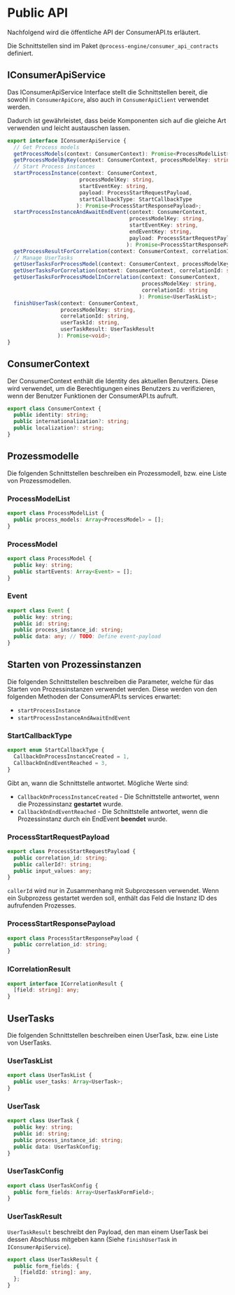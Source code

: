 # Public API

Nachfolgend wird die öffentliche API der ConsumerAPI.ts erläutert.

Die Schnittstellen sind im Paket `@process-engine/consumer_api_contracts` definiert.

## IConsumerApiService

Das IConsumerApiService Interface stellt die Schnittstellen bereit, die sowohl
in `ConsumerApiCore`, also auch in `ConsumerApiClient` verwendet werden.

Dadurch ist gewährleistet, dass beide Komponenten sich auf die gleiche Art
verwenden und leicht austauschen lassen.

```TypeScript
export interface IConsumerApiService {
  // Get Process models
  getProcessModels(context: ConsumerContext): Promise<ProcessModelList>;
  getProcessModelByKey(context: ConsumerContext, processModelKey: string): Promise<ProcessModel>;
  // Start Process instances
  startProcessInstance(context: ConsumerContext,
                       processModelKey: string,
                       startEventKey: string,
                       payload: ProcessStartRequestPayload,
                       startCallbackType: StartCallbackType
                      ): Promise<ProcessStartResponsePayload>;
  startProcessInstanceAndAwaitEndEvent(context: ConsumerContext,
                                       processModelKey: string,
                                       startEventKey: string,
                                       endEventKey: string,
                                       payload: ProcessStartRequestPayload
                                      ): Promise<ProcessStartResponsePayload>;
  getProcessResultForCorrelation(context: ConsumerContext, correlationId: string, processModelKey: string): Promise<ICorrelationResult>;
  // Manage UserTasks
  getUserTasksForProcessModel(context: ConsumerContext, processModelKey: string): Promise<UserTaskList>;
  getUserTasksForCorrelation(context: ConsumerContext, correlationId: string): Promise<UserTaskList>;
  getUserTasksForProcessModelInCorrelation(context: ConsumerContext,
                                           processModelKey: string,
                                           correlationId: string
                                          ): Promise<UserTaskList>;
  finishUserTask(context: ConsumerContext,
                 processModelKey: string,
                 correlationId: string,
                 userTaskId: string,
                 userTaskResult: UserTaskResult
                ): Promise<void>;
}
```

## ConsumerContext

Der ConsumerContext enthält die Identity des aktuellen Benutzers.
Diese wird verwendet, um die Berechtigungen eines Benutzers zu verifizieren,
wenn der Benutzer Funktionen der ConsumerAPI.ts aufruft.

```TypeScript
export class ConsumerContext {
  public identity: string;
  public internationalization?: string;
  public localization?: string;
}
```

## Prozessmodelle

Die folgenden Schnittstellen beschreiben ein Prozessmodell,
bzw. eine Liste von Prozessmodellen.

### ProcessModelList

```TypeScript
export class ProcessModelList {
  public process_models: Array<ProcessModel> = [];
}
```

### ProcessModel

```TypeScript
export class ProcessModel {
  public key: string;
  public startEvents: Array<Event> = [];
}
```

### Event

```TypeScript
export class Event {
  public key: string;
  public id: string;
  public process_instance_id: string;
  public data: any; // TODO: Define event-payload
}
```

## Starten von Prozessinstanzen

Die folgenden Schnittstellen beschreiben die Parameter, welche für das Starten
von Prozessinstanzen verwendet werden.
Diese werden von den folgenden Methoden der ConsumerAPI.ts services erwartet:
- `startProcessInstance`
- `startProcessInstanceAndAwaitEndEvent`

### StartCallbackType

```TypeScript
export enum StartCallbackType {
  CallbackOnProcessInstanceCreated = 1,
  CallbackOnEndEventReached = 3,
}
```

Gibt an, wann die Schnittstelle antwortet. Mögliche Werte sind:
* `CallbackOnProcessInstanceCreated` - Die Schnittstelle antwortet, wenn die
  Prozessinstanz **gestartet**  wurde.
* `CallbackOnEndEventReached` - Die Schnittstelle antwortet, wenn die
  Prozessinstanz durch ein EndEvent **beendet** wurde.

### ProcessStartRequestPayload

```TypeScript
export class ProcessStartRequestPayload {
  public correlation_id: string;
  public callerId?: string;
  public input_values: any;
}
```

`callerId` wird nur in Zusammenhang mit Subprozessen verwendet.
Wenn ein Subprozess gestartet werden soll, enthält das Feld die Instanz ID
des aufrufenden Prozesses.

### ProcessStartResponsePayload

```TypeScript
export class ProcessStartResponsePayload {
  public correlation_id: string;
}
```

### ICorrelationResult

```TypeScript
export interface ICorrelationResult {
  [field: string]: any;
}
```

## UserTasks

Die folgenden Schnittstellen beschreiben einen UserTask,
bzw. eine Liste von UserTasks.

### UserTaskList

```TypeScript
export class UserTaskList {
  public user_tasks: Array<UserTask>;
}
```

### UserTask

```TypeScript
export class UserTask {
  public key: string;
  public id: string;
  public process_instance_id: string;
  public data: UserTaskConfig;
}
```

### UserTaskConfig

```TypeScript
export class UserTaskConfig {
  public form_fields: Array<UserTaskFormField>;
}
```

### UserTaskResult

`UserTaskResult` beschreibt den Payload, den man einem UserTask bei dessen
Abschluss mitgeben kann (Siehe `finishUserTask` in `IConsumerApiService`).

```TypeScript
export class UserTaskResult {
  public form_fields: {
    [fieldId: string]: any,
  };
}
```

